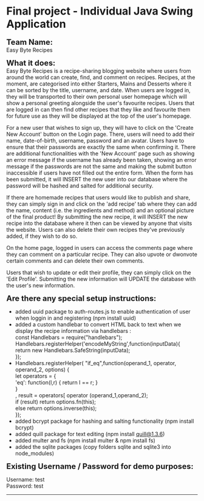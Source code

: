 
Final project - Individual Java Swing Application
==========

<strong style="font-size:20px">Team Name: <br></strong> Easy Byte Recipes <br>

<strong style="font-size:20px">What it does: <br></strong> Easy Byte Recipes is a recipe-sharing blogging website where users from around the world can create, find, and comment on recipes. Recipes, at the moment, are categorised into either Starters, Mains and Desserts where it can be sorted by the title, username, and date. When users are logged in, they will be transported to their own personal user homepage which will show a personal greeting alongside the user's favourite recipes. Users that are logged in can then find other recipes that they like and favourite them for future use as they will be displayed at the top of the user's homepage. <br>

For a new user that wishes to sign up, they will have to click on the 'Create New Account' button on the Login page. There, users will need to add their name, date-of-birth, username, password and an avatar. Users have to ensure that their passwords are exactly the same when confirming it. There are additional functionalities with the 'New Account' page such as showing an error message if the username has already been taken, showing an error message if the passwords are not the same and making the submit button inaccessible if users have not filled out the entire form. When the form has been submitted, it will INSERT the new user into our database where the password will be hashed and salted for additional security. <br>

If there are homemade recipes that users would like to publish and share, they can simply sign in and click on the 'add recipe' tab where they can add the name, content (i.e. the ingredients and method) and an optional picture of the final product! By submitting the new recipe, it will INSERT the new recipe into the database where it then can be viewed by anyone that visits the website. Users can also delete their own recipes they've previously added, if they wish to do so. <br>

On the home page, logged in users can access the comments page where they can comment on a particular recipe. They can also upvote or dwonvote certain comments and can delete their own comments. <br>  

Users that wish to update or edit their profile, they can simply click on the 'Edit Profile'. Submitting the new information will UPDATE the database with the user's new information. <br>

<strong style="font-size:20px">Are there any special setup instructions:</strong> <br>
- added uuid package to auth-routes.js to enable authentication of user when loggin in and registering (npm install uuid)
- added a custom handlebar to convert HTML back to text when we display the recipe information via handlebars : <br>
const Handlebars = require("handlebars"); <br>
    Handlebars.registerHelper('encodeMyString',function(inputData){ <br>
    return new Handlebars.SafeString(inputData); <br>
});
- Handlebars.registerHelper( "if_eq",function(operand_1, operator, operand_2, options) { <br>
    let operators = { <br>
     'eq': function(l,r) { return l == r; } <br>
    } <br>
    , result = operators[ operator (operand_1,operand_2); <br>
    if (result) return options.fn(this); <br>
    else  return options.inverse(this); <br>
  });
- added bcrypt package for hashing and salting functionality (npm install bcrypt)
- added quill package for text editing (npm install quill@1.3.6)
- added multer and fs (npm install multer & npm install fs)
- added the sqlite packages (copy folders sqlite and sqlite3 into node_modules)

<strong style="font-size:20px">Existing Username / Password for demo purposes:</strong>

Username: test <br>
Password: test

---

